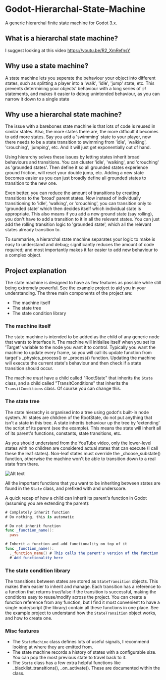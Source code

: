 # Godot-Hierarchal-State-Machine
A generic hierarchal finite state machine for Godot 3.x.

## What is a hierarchal state machine?
I suggest looking at this video https://youtu.be/R2_XmRefnsY

## Why use a state machine?
A state machine lets you seperate the behaviour your object into different states, such as splitting a player into a 'walk', 'idle', 'jump' state, etc. 
This prevents determining your objects' behaviour with a long series of `if` statements, and makes it easier to debug unintended behaviour, as you can narrow it down to a single state

## Why use a hierarchal state machine?
The issue with a barebones state machine is that lots of code is reused in similar states. 
Also, the more states there are, the more difficult it becomes to add more states. 
Say you add a 'swimming' state to your player, now there needs to be a state transition to swimming from 'idle', 'walking', 'crouching', 'jumping', etc. And it will just get exponentially out of hand.

Using hierarchy solves these issues by letting states inherit broad behaviours and transitions.
You can cluster 'idle', 'walking', and 'crouching' as 'grounded states'. Then define it so all grounded states experience ground friction, will reset your double jump, etc.
Adding a new state becomes easier as you can just broadly define all grounded states to transition to the new one.

Even better, you can reduce the amount of transitions by creating transitions to the 'broad' parent states. 
Now instead of individually transitioning to 'idle', 'walking', or 'crouching', you can transition only to 'grounded state' which then decides itself which individual state is appropriate.
This also means if you add a new ground state (say rolling), you don't have to add a transition to it in all the relevant states. 
You can just add the rolling transition logic to 'grounded state', which all the relevant states already transition to.

To summarise, a hierarchal state machine separates your logic to make is easy to understand and debug; significantly reduces the amount of code required; and most importantly makes it far easier to add new behaviour to a complex object.

## Project explanation
The state machine is designed to have as few features as possible while still being extremely powerful. See the example project to aid you in your understanding.
The three main components of the project are:
- The machine itself
- The state tree
- The state condition library

### The machine itself
The state machine is intended to be added as the child of any generic node that wants to interface it. The machine will initialise itself when you set its 'Target' variable to the node you want it to control.
Typically you want the machine to update every frame, so you will call its update function from target's _physics_process() or _process() function. Updating the machine will execute the current state's behaviour and then check if a state transition should occur.

The machine *must* have a child called "RootState" that inherits the `State` class, and a child called "TransitConditions" that inherits the `TransitConditions` class. Of course you can change this.

### The state tree
The state hierarchy is organised into a tree using godot's built-in node system. All states are children of the RootState, do not put anything that isn't a state in this tree.
A state inherits behaviour up the tree by 'extending' the script of its parent (see the example). This means the state will inherit all of its parent's functions, constants, state transitions, etc.

As you should understand from the YouTube video, only the lower-level states with no children are considered actual states that can execute (I call these the leaf states). 
Non-leaf states must override the _choose_substate() function, otherwise the machine won't be able to transition down to a real state from there.

![Alt text](https://cdn.discordapp.com/attachments/477074702662369280/944246317616627774/infographic.png "Title")

All the important functions that you want to be inheriting between states are found in the `State` class, and prefixed with and underscore. 

A quick recap of how a child can inherit its parent's function in Godot (assuming you are extending the parent):
```swift
# Completely inherit function
# Do nothing, this is automatic
```
```swift
# Do not inherit function
func _function_name():
  pass
```
```swift
# Inherit a function and add functionality on top of it
func _function_name():
  ._function_name() # This calls the parent's version of the function
  # Add functionality here
```
  
  ### The state condition library
  The transitions between states are stored as `StateTransition` objects. This makes them easier to inherit and manage.
  Each transition has a reference to a function that returns true/false if the transition is successful, making the conditions easy to reuse/modify across the project.
  You can create a function reference from any function, but I find it most convenient to have a single node/script (the library) contain all these functions in one place.
  See the example project to understand how the `StateTransition` object works, and how to create one.
  
  ### Misc features
  - The `StateMachine` class defines lots of useful signals, I recommend looking at where they are emitted from.
  - The state machine records a history of states with a configurable size. You can pop the most previous state to travel back to it.
  - The `State` class has a few extra helpful functions like _blacklist_transitions(), _on_activate(). These are documented within the class.
